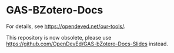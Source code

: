 # GAS-BZotero-Docs

For details, see https://opendeved.net/our-tools/.

This repository is now obsolete, please use https://github.com/OpenDevEd/GAS-bZotero-Docs-Slides instead.
